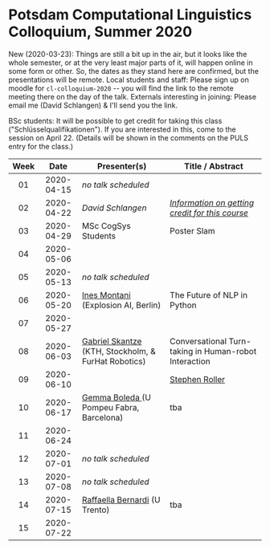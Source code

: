 # Potsdam Computational Linguistics Colloquium, Summer 2020

New (2020-03-23): Things are still a bit up in the air, but it looks like the whole semester, or at the very least major parts of it, will happen online in some form or other. So, the dates as they stand here are confirmed, but the presentations will be remote. Local students and staff: Please sign up on moodle for `cl-colloquium-2020` -- you will find the link to the remote meeting there on the day of the talk. Externals interesting in joining: Please email me (David Schlangen) & I'll send you the link.

BSc students: It will be possible to get credit for taking this class ("Schlüsselqualifikationen"). If you are interested in this, come to the session on April 22. (Details will be shown in the comments on the PULS entry for the class.)


| Week | Date | Presenter(s) | Title / Abstract|
|:------:|:------:|-----------|------|
01 | 2020-04-15 | *no talk scheduled* |  |
02 | 2020-04-22 | *David Schlangen* | [*Information on getting credit for this course*](material/01-colloq-guidelines.pdf) |
03 | 2020-04-29 | MSc CogSys Students | Poster Slam |
04 | 2020-05-06 | |  |
05 | 2020-05-13 | *no talk scheduled* |  |
06 | 2020-05-20 | [Ines Montani](https://ines.io) (Explosion AI, Berlin)| The Future of NLP in Python |
07 | 2020-05-27 | |  |
08 | 2020-06-03 | [Gabriel Skantze](https://www.kth.se/profile/skantze) (KTH, Stockholm, & FurHat Robotics)| Conversational Turn-taking in Human-robot Interaction  |
09 | 2020-06-10 | |[Stephen Roller](https://stephenroller.com/)  | tba |
10 | 2020-06-17 | [Gemma Boleda ](https://gboleda.github.io) (U Pompeu Fabra, Barcelona)| tba  |
11 | 2020-06-24 | |  |
12 | 2020-07-01 | *no talk scheduled* |  |
13 | 2020-07-08 |  *no talk scheduled* |  |
14 | 2020-07-15 | [Raffaella Bernardi](http://disi.unitn.it/~bernardi/) (U Trento)| tba  |
15 | 2020-07-22 | |  |
